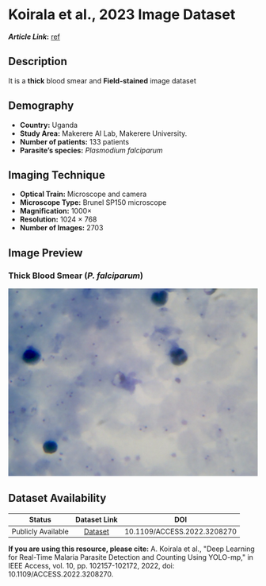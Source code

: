 # **Koirala et al., 2023 Image Dataset**  
**_Article Link_:** [ref](https://ieeexplore.ieee.org/document/9896857/)

## **Description**
It is a **thick** blood smear and **Field-stained** image dataset 

## **Demography**
+ **Country:** Uganda
+ **Study Area:** Makerere AI Lab, Makerere University.
+ **Number of patients:** 133 patients
+ **Parasite’s species:** _Plasmodium falciparum_


## **Imaging Technique**
+ **Optical Train:** Microscope and camera
+ **Microscope Type:** Brunel SP150 microscope
+ **Magnification:** 1000×
+ **Resolution:** 1024 × 768 
+ **Number of Images:** 2703


## **Image Preview**
### **Thick Blood Smear (_P. falciparum_)**
![Figure 2](https://github.com/ItunuIsewon/Malaria-Blood-Smear-Images/blob/main/Images/Koirala%20et%20al..jpg)


## **Dataset Availability**
|**Status**|**Dataset Link**|**DOI**|
|:---:|:---:|:---:|
|Publicly Available| [Dataset](https://air.ug/microscopy_dataset/)| 10.1109/ACCESS.2022.3208270|


**If you are using this resource, please cite:**
A. Koirala et al., "Deep Learning for Real-Time Malaria Parasite Detection and Counting Using YOLO-mp," in IEEE Access, vol. 10, pp. 102157-102172, 2022, doi: 10.1109/ACCESS.2022.3208270.
